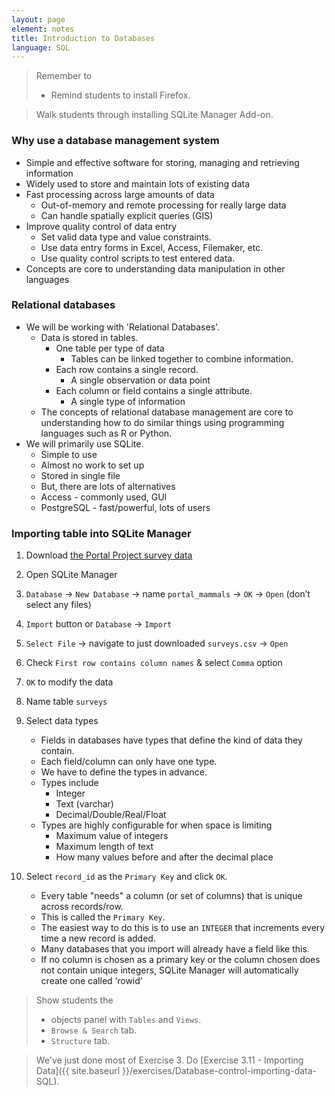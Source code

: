 ```yaml
---
layout: page
element: notes
title: Introduction to Databases
language: SQL
---
```


> Remember to 
>
> * Remind students to install Firefox.

> Walk students through installing SQLite Manager Add-on.

### Why use a database management system

* Simple and effective software for storing, managing and retrieving information
* Widely used to store and maintain lots of existing data
* Fast processing across large amounts of data
    * Out-of-memory and remote processing for really large data
    * Can handle spatially explicit queries (GIS)
* Improve quality control of data entry
    * Set valid data type and value constraints.
    * Use data entry forms in  Excel, Access, Filemaker, etc.
    * Use quality control scripts to test entered data.
* Concepts are core to understanding data manipulation in other languages

### Relational databases

* We will be working with 'Relational Databases'.
    * Data is stored in tables.
        * One table per type of data
            * Tables can be linked together to combine information.
        * Each row contains a single record.
            * A single observation or data point
        * Each column or field contains a single attribute.
            * A single type of information
    * The concepts of relational database management are core to understanding 
      how to do similar things using programming languages such as R or Python.
* We will primarily use SQLite.
    * Simple to use 
    * Almost no work to set up
    * Stored in single file
    * But, there are lots of alternatives
	* Access - commonly used, GUI
	* PostgreSQL - fast/powerful, lots of users

### Importing table into SQLite Manager

1. Download [the Portal Project survey data](https://ndownloader.figshare.com/files/2292172)
2.  Open SQLite Manager
3. `Database` -> `New Database` -> name `portal_mammals` -> `OK` -> `Open` (don’t select any files)
4. `Import` button or `Database` -> `Import`
5. `Select File` -> navigate to just downloaded `surveys.csv` -> `Open`
6. Check `First row contains column names` & select `Comma` option
7. `OK` to modify the data
8. Name table `surveys`
9. Select data types

    * Fields in databases have types that define the kind of data they contain.
    * Each field/column can only have one type.
    * We have to define the types in advance.
    * Types include
        * Integer
        * Text (varchar)
        * Decimal/Double/Real/Float
    * Types are highly configurable for when space is limiting
        * Maximum value of integers
        * Maximum length of text
        * How many values before and after the decimal place

10. Select `record_id` as the `Primary Key` and click `OK`.

    * Every table "needs" a column (or set of columns) that is unique across
      records/row.
    * This is called the `Primary Key`.
    * The easiest way to do this is to use an `INTEGER` that increments every
      time a new record is added.
    * Many databases that you import will already have a field like this.
    * If no column is chosen as a primary key or the column chosen does not contain unique integers, SQLite Manager will automatically create one called ‘rowid’

> Show students the
>
> * objects panel with `Tables` and `Views`.
> * `Browse & Search` tab.
> * `Structure` tab.

> We've just done most of Exercise 3.
> Do [Exercise 3.11 - Importing Data]({{ site.baseurl }}/exercises/Database-control-importing-data-SQL).
